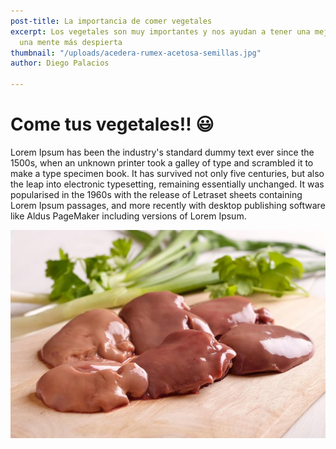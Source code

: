 ```yaml
---
post-title: La importancia de comer vegetales
excerpt: Los vegetales son muy importantes y nos ayudan a tener una mejor salud y
  una mente más despierta
thumbnail: "/uploads/acedera-rumex-acetosa-semillas.jpg"
author: Diego Palacios

---
```

# Come tus vegetales!! 😃

Lorem Ipsum has been the industry's standard dummy text ever since the 1500s, when an unknown printer took a galley of type and scrambled it to make a type specimen book. It has survived not only five centuries, but also the leap into electronic typesetting, remaining essentially unchanged. It was popularised in the 1960s with the release of Letraset sheets containing Lorem Ipsum passages, and more recently with desktop publishing software like Aldus PageMaker including versions of Lorem Ipsum.

![](/uploads/img_como_hacer_higado_de_pollo_a_la_plancha_34245_orig.jpg)